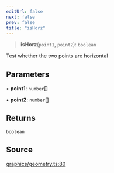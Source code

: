 ```yaml
---
editUrl: false
next: false
prev: false
title: "isHorz"
---
```


> **isHorz**(`point1`, `point2`): `boolean`

Test whether the two points are horizontal

## Parameters

• **point1**: `number`[]

• **point2**: `number`[]

## Returns

`boolean`

## Source

[graphics/geometry.ts:80](https://github.com/dakhetov/dgmjs/blob/main/packages/core/src/graphics/geometry.ts#L80)
